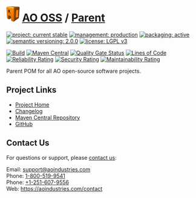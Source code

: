# [<img src="ao-logo.png" alt="AO Logo" width="35" height="40">](https://github.com/ao-apps) [AO OSS](https://github.com/ao-apps/ao-oss) / [Parent](https://github.com/ao-apps/ao-oss-parent)

[![project: current stable](https://oss.aoapps.com/ao-badges/project-current-stable.svg)](https://aoindustries.com/life-cycle#project-current-stable)
[![management: production](https://oss.aoapps.com/ao-badges/management-production.svg)](https://aoindustries.com/life-cycle#management-production)
[![packaging: active](https://oss.aoapps.com/ao-badges/packaging-active.svg)](https://aoindustries.com/life-cycle#packaging-active)  
[![semantic versioning: 2.0.0](https://oss.aoapps.com/ao-badges/semver-2.0.0.svg)](https://semver.org/spec/v2.0.0.html)
[![license: LGPL v3](https://oss.aoapps.com/ao-badges/license-lgpl-3.0.svg)](https://www.gnu.org/licenses/lgpl-3.0)

[![Build](https://github.com/ao-apps/ao-oss-parent/workflows/Build/badge.svg?branch=master)](https://github.com/ao-apps/ao-oss-parent/actions?query=workflow%3ABuild)
[![Maven Central](https://maven-badges.herokuapp.com/maven-central/com.aoapps/ao-oss-parent/badge.svg)](https://maven-badges.herokuapp.com/maven-central/com.aoapps/ao-oss-parent)
[![Quality Gate Status](https://sonarcloud.io/api/project_badges/measure?branch=master&project=com.aoapps%3Aao-oss-parent&metric=alert_status)](https://sonarcloud.io/dashboard?branch=master&id=com.aoapps%3Aao-oss-parent)
[![Lines of Code](https://sonarcloud.io/api/project_badges/measure?branch=master&project=com.aoapps%3Aao-oss-parent&metric=ncloc)](https://sonarcloud.io/component_measures?branch=master&id=com.aoapps%3Aao-oss-parent&metric=ncloc)  
[![Reliability Rating](https://sonarcloud.io/api/project_badges/measure?branch=master&project=com.aoapps%3Aao-oss-parent&metric=reliability_rating)](https://sonarcloud.io/component_measures?branch=master&id=com.aoapps%3Aao-oss-parent&metric=Reliability)
[![Security Rating](https://sonarcloud.io/api/project_badges/measure?branch=master&project=com.aoapps%3Aao-oss-parent&metric=security_rating)](https://sonarcloud.io/component_measures?branch=master&id=com.aoapps%3Aao-oss-parent&metric=Security)
[![Maintainability Rating](https://sonarcloud.io/api/project_badges/measure?branch=master&project=com.aoapps%3Aao-oss-parent&metric=sqale_rating)](https://sonarcloud.io/component_measures?branch=master&id=com.aoapps%3Aao-oss-parent&metric=Maintainability)

Parent POM for all AO open-source software projects.

## Project Links
* [Project Home](https://oss.aoapps.com/parent/)
* [Changelog](https://oss.aoapps.com/parent/changelog)
* [Maven Central Repository](https://central.sonatype.com/artifact/com.aoapps/ao-oss-parent)
* [GitHub](https://github.com/ao-apps/ao-oss-parent)

## Contact Us
For questions or support, please [contact us](https://aoindustries.com/contact):

Email: [support@aoindustries.com](mailto:support@aoindustries.com)  
Phone: [1-800-519-9541](tel:1-800-519-9541)  
Phone: [+1-251-607-9556](tel:+1-251-607-9556)  
Web: https://aoindustries.com/contact

